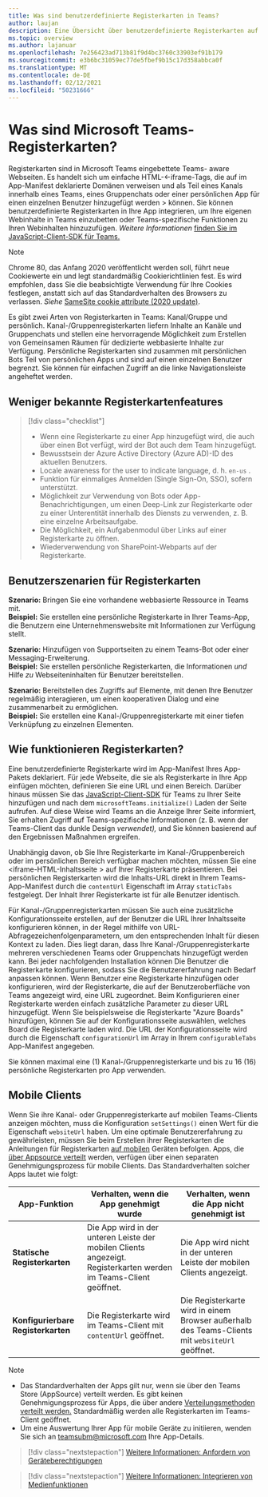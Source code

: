 ```yaml
---
title: Was sind benutzerdefinierte Registerkarten in Teams?
author: laujan
description: Eine Übersicht über benutzerdefinierte Registerkarten auf der Teams-Plattform
ms.topic: overview
ms.author: lajanuar
ms.openlocfilehash: 7e256423ad713b81f9d4bc3760c33903ef91b179
ms.sourcegitcommit: e3b6bc31059ec77de5fbef9b15c17d358abbca0f
ms.translationtype: MT
ms.contentlocale: de-DE
ms.lasthandoff: 02/12/2021
ms.locfileid: "50231666"
---
```

# <a name="what-are-microsoft-teams-tabs"></a>Was sind Microsoft Teams-Registerkarten?

Registerkarten sind in Microsoft Teams eingebettete Teams- aware Webseiten. Es handelt sich um einfache HTML-<-iframe-Tags, die auf im App-Manifest deklarierte Domänen verweisen und als Teil eines Kanals innerhalb eines Teams, eines Gruppenchats oder einer persönlichen App für einen einzelnen Benutzer hinzugefügt werden \> können. Sie können benutzerdefinierte Registerkarten in Ihre App integrieren, um Ihre eigenen Webinhalte in Teams einzubetten oder Teams-spezifische Funktionen zu Ihren Webinhalten hinzuzufügen. *Weitere Informationen* [finden Sie im JavaScript-Client-SDK für Teams.](/javascript/api/overview/msteams-client)

> [!NOTE]
> Chrome 80, das Anfang 2020 veröffentlicht werden soll, führt neue Cookiewerte ein und legt standardmäßig Cookierichtlinien fest. Es wird empfohlen, dass Sie die beabsichtigte Verwendung für Ihre Cookies festlegen, anstatt sich auf das Standardverhalten des Browsers zu verlassen. *Siehe* [SameSite cookie attribute (2020 update)](../resources/samesite-cookie-update.md).

Es gibt zwei Arten von Registerkarten in Teams: Kanal/Gruppe und persönlich. Kanal-/Gruppenregisterkarten liefern Inhalte an Kanäle und Gruppenchats und stellen eine hervorragende Möglichkeit zum Erstellen von Gemeinsamen Räumen für dedizierte webbasierte Inhalte zur Verfügung. Persönliche Registerkarten sind zusammen mit persönlichen Bots Teil von persönlichen Apps und sind auf einen einzelnen Benutzer begrenzt. Sie können für einfachen Zugriff an die linke Navigationsleiste angeheftet werden.

## <a name="lesser-known-tab-features"></a>Weniger bekannte Registerkartenfeatures

> [!div class="checklist"]
>
> * Wenn eine Registerkarte zu einer App hinzugefügt wird, die auch über einen Bot verfügt, wird der Bot auch dem Team hinzugefügt.
> * Bewusstsein der Azure Active Directory (Azure AD)-ID des aktuellen Benutzers.
> * Locale awareness for the user to indicate language, d. h. `en-us` . 
> * Funktion für einmaliges Anmelden (Single Sign-On, SSO), sofern unterstützt.
> * Möglichkeit zur Verwendung von Bots oder App-Benachrichtigungen, um einen Deep-Link zur Registerkarte oder zu einer Unterentität innerhalb des Diensts zu verwenden, z. B. eine einzelne Arbeitsaufgabe.
> * Die Möglichkeit, ein Aufgabenmodul über Links auf einer Registerkarte zu öffnen.
> * Wiederverwendung von SharePoint-Webparts auf der Registerkarte.

## <a name="tabs-user-scenarios"></a>Benutzerszenarien für Registerkarten

**Szenario:** Bringen Sie eine vorhandene webbasierte Ressource in Teams mit. \
**Beispiel:** Sie erstellen eine persönliche Registerkarte in Ihrer Teams-App, die Benutzern eine Unternehmenswebsite mit Informationen zur Verfügung stellt.

**Szenario:** Hinzufügen von Supportseiten zu einem Teams-Bot oder einer Messaging-Erweiterung. \
**Beispiel:** Sie erstellen persönliche Registerkarten, die Informationen *und* Hilfe *zu* Webseiteninhalten für Benutzer bereitstellen.

**Szenario:** Bereitstellen des Zugriffs auf Elemente, mit denen Ihre Benutzer regelmäßig interagieren, um einen kooperativen Dialog und eine zusammenarbeit zu ermöglichen. \
**Beispiel:** Sie erstellen eine Kanal-/Gruppenregisterkarte mit einer tiefen Verknüpfung zu einzelnen Elementen.

## <a name="how-do-tabs-work"></a>Wie funktionieren Registerkarten?

Eine benutzerdefinierte Registerkarte wird im App-Manifest Ihres App-Pakets deklariert. Für jede Webseite, die sie als Registerkarte in Ihre App einfügen möchten, definieren Sie eine URL und einen Bereich. Darüber hinaus müssen Sie das [JavaScript-Client-SDK](/javascript/api/overview/msteams-client) für Teams zu Ihrer Seite hinzufügen und nach dem `microsoftTeams.initialize()` Laden der Seite aufrufen. Auf diese Weise wird Teams an die Anzeige Ihrer Seite informiert, Sie erhalten Zugriff auf Teams-spezifische Informationen (z. B. wenn der Teams-Client das dunkle Design *verwendet),* und Sie können basierend auf den Ergebnissen Maßnahmen ergreifen.

Unabhängig davon, ob Sie Ihre Registerkarte im Kanal-/Gruppenbereich oder im persönlichen Bereich verfügbar machen möchten, müssen Sie eine <iframe-HTML-Inhaltsseite \> auf Ihrer Registerkarte präsentieren. [](~/tabs/how-to/create-tab-pages/content-page.md) Bei persönlichen Registerkarten wird die Inhalts-URL direkt in Ihrem Teams-App-Manifest durch die `contentUrl` Eigenschaft im Array `staticTabs` festgelegt. Der Inhalt Ihrer Registerkarte ist für alle Benutzer identisch.

Für Kanal-/Gruppenregisterkarten müssen Sie auch eine zusätzliche Konfigurationsseite erstellen, auf der Benutzer die URL Ihrer Inhaltsseite konfigurieren können, in der Regel mithilfe von URL-Abfragezeichenfolgenparametern, um den entsprechenden Inhalt für diesen Kontext zu laden. Dies liegt daran, dass Ihre Kanal-/Gruppenregisterkarte mehreren verschiedenen Teams oder Gruppenchats hinzugefügt werden kann. Bei jeder nachfolgenden Installation können Die Benutzer die Registerkarte konfigurieren, sodass Sie die Benutzererfahrung nach Bedarf anpassen können. Wenn Benutzer eine Registerkarte hinzufügen oder konfigurieren, wird der Registerkarte, die auf der Benutzeroberfläche von Teams angezeigt wird, eine URL zugeordnet. Beim Konfigurieren einer Registerkarte werden einfach zusätzliche Parameter zu dieser URL hinzugefügt. Wenn Sie beispielsweise die Registerkarte "Azure Boards" hinzufügen, können Sie auf der Konfigurationsseite auswählen, welches Board die Registerkarte laden wird. Die URL der Konfigurationsseite wird durch die Eigenschaft  `configurationUrl` im Array in Ihrem `configurableTabs` App-Manifest angegeben.

Sie können maximal eine (1) Kanal-/Gruppenregisterkarte und bis zu 16 (16) persönliche Registerkarten pro App verwenden.

## <a name="mobile-clients"></a>Mobile Clients

Wenn Sie ihre Kanal- oder Gruppenregisterkarte auf mobilen Teams-Clients anzeigen möchten, muss die Konfiguration `setSettings()` einen Wert für die Eigenschaft `websiteUrl` haben. Um eine optimale Benutzererfahrung zu gewährleisten, müssen Sie beim Erstellen ihrer Registerkarten die Anleitungen für Registerkarten [auf mobilen](~/tabs/design/tabs-mobile.md) Geräten befolgen. Apps, die [über Appsource verteilt](~/concepts/deploy-and-publish/appsource/publish.md) werden, verfügen über einen separaten Genehmigungsprozess für mobile Clients. Das Standardverhalten solcher Apps lautet wie folgt:

| **App-Funktion** | **Verhalten, wenn die App genehmigt wurde** | **Verhalten, wenn die App nicht genehmigt ist** |
| --- | --- | --- |
| **Statische Registerkarten** | Die App wird in der unteren Leiste der mobilen Clients angezeigt. Registerkarten werden im Teams-Client geöffnet. | Die App wird nicht in der unteren Leiste der mobilen Clients angezeigt. |
| **Konfigurierbare Registerkarten** | Die Registerkarte wird im Teams-Client mit `contentUrl` geöffnet. | Die Registerkarte wird in einem Browser außerhalb des Teams-Clients mit `websiteUrl` geöffnet. |


>[!NOTE]
>
>- Das Standardverhalten der Apps gilt nur, wenn sie über den Teams Store (AppSource) verteilt werden. Es gibt keinen Genehmigungsprozess für Apps, die über andere [Verteilungsmethoden verteilt werden.](~/concepts/deploy-and-publish/overview.md) Standardmäßig werden alle Registerkarten im Teams-Client geöffnet.
>- Um eine Auswertung Ihrer App für mobile Geräte zu initiieren, wenden Sie sich an teamsubm@microsoft.com Ihre App-Details.

> [!div class="nextstepaction"]
> [Weitere Informationen: Anfordern von Geräteberechtigungen](../concepts/device-capabilities/native-device-permissions.md)

> [!div class="nextstepaction"]
> [Weitere Informationen: Integrieren von Medienfunktionen](../concepts/device-capabilities/mobile-camera-image-permissions.md)
